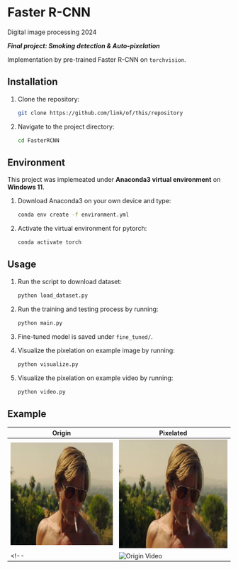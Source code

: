 # Faster R-CNN

Digital image processing 2024

***Final project: Smoking detection & Auto-pixelation***

Implementation by pre-trained Faster R-CNN on `torchvision`.

## Installation

1. Clone the repository:
    ```bash
    git clone https://github.com/link/of/this/repository
    ```
2. Navigate to the project directory:
    ```bash
    cd FasterRCNN
    ```

## Environment

This project was implemeated under **Anaconda3 virtual environment** on **Windows 11**.

1. Download Anaconda3 on your own device and type:
    ```bash
    conda env create -f environment.yml
    ```
2. Activate the virtual environment for pytorch:
    ```bash
    conda activate torch
    ```

## Usage

1. Run the script to download dataset:
    ```bash
    python load_dataset.py
    ```
2. Run the training and testing process by running:
    ```bash
    python main.py
    ```
3. Fine-tuned model is saved under `fine_tuned/`.

4. Visualize the pixelation on example image by running:
    ```bash
    python visualize.py
    ```

5. Visualize the pixelation on example video by running:
    ```bash
    python video.py
    ```

## Example

|Origin|Pixelated|
|----------|----------|
| ![Original Image](example/example.jpg) | ![Pixelated Image](example/example_pixelated.jpg) |
<!-- | ![Origin Video](example/example.gif) | ![Origin Video](example/example.gif) | -->


